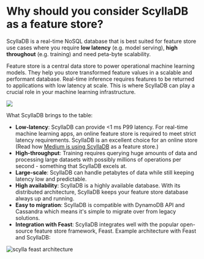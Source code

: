 # Why should you consider ScyllaDB as a feature store?
ScyllaDB is a real-time NoSQL database that is best suited for feature store use cases where you require **low latency** (e.g. model serving), **high throughout** (e.g. training) and need peta-byte scalability.

Feature store is a central data store to power operational machine learning models. They help you store transformed feature values in a scalable and performant database. Real-time inference requires features to be returned to applications with low latency at scale. This is where ScyllaDB can play a crucial role in your machine learning infrastructure.

[![](https://mermaid.ink/img/pako:eNptkLtuwzAMRX-F4NDJ_gEPBdq62bI0mWp7ICRaFqqHQckpgjj_XtVJOxTlxMe5xCUvqKJmbHB08VNNJBmObR-gxFN3FAppjOJZwwOQMcKGcik0ZRqgrh_hhr50B3V2jtpnqCEGZwNDylHIMAx3ZMPXHWc1QRaywQazLUqcV2i7ffHhfif_qUamvAjDiVXZnVZ4vYsSy-mvZte9Mbk6W89A85wGrNCzeLK6XHv5RnvME3vusSmpJvnosQ_XwtGS4-EcFDZZFq5wmYtPbi0ZIY_NSC6VLmtbbOxv79u-WOFM4T3GH-b6BaPtdAY?type=png)](https://mermaid.live/edit#pako:eNptkLtuwzAMRX-F4NDJ_gEPBdq62bI0mWp7ICRaFqqHQckpgjj_XtVJOxTlxMe5xCUvqKJmbHB08VNNJBmObR-gxFN3FAppjOJZwwOQMcKGcik0ZRqgrh_hhr50B3V2jtpnqCEGZwNDylHIMAx3ZMPXHWc1QRaywQazLUqcV2i7ffHhfif_qUamvAjDiVXZnVZ4vYsSy-mvZte9Mbk6W89A85wGrNCzeLK6XHv5RnvME3vusSmpJvnosQ_XwtGS4-EcFDZZFq5wmYtPbi0ZIY_NSC6VLmtbbOxv79u-WOFM4T3GH-b6BaPtdAY)


What ScyllaDB brings to the table:
* **Low-latency**: ScyllaDB can provide <1 ms P99 latency. For real-time machine learning apps, an online feature store is required to meet strict latency requirements. ScyllaDB is an excellent choice for an online store (Read how [Medium is using ScyllaDB](https://medium.engineering/scylladb-implementation-lists-in-mediums-feature-store-part-2-905299c89392) as a feature store.)
* **High-throughput**: Training requires querying huge amounts of data and processing large datasets with possibly millions of operations per second - something that ScyllaDB excels at.
* **Large-scale**: ScyllaDB can handle petabytes of data while still keeping latency low and predictable.
* **High availability**: ScyllaDB is a highly available database. With its distributed architecture, ScyllaDB keeps your feature store database always up and running.
* **Easy to migration**: ScyllaDB is compatible with DynamoDB API and Cassandra which means it's simple to migrate over from legacy solutions.
* **Integration with Feast**: ScyllaDB integrates well with the popular open-source feature store framework, Feast. Example architecture with Feast and ScyllaDB:

![scylla feast architecture](/_static/img/scylla-feast.jpg)